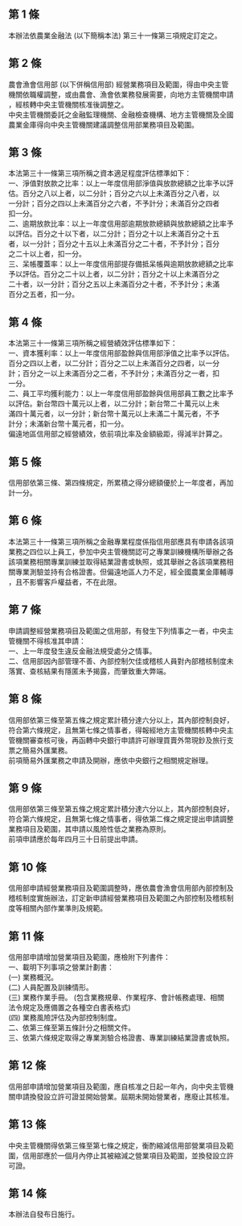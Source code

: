 第 1 條
-------
本辦法依農業金融法 (以下簡稱本法) 第三十一條第三項規定訂定之。

第 2 條
-------
農會漁會信用部 (以下併稱信用部) 經營業務項目及範圍，得由中央主管  
機關依職權調整，或由農會、漁會依業務發展需要，向地方主管機關申請  
，經核轉中央主管機關核准後調整之。  
中央主管機關委託之金融監理機關、金融檢查機構、地方主管機關及全國  
農業金庫得向中央主管機關建議調整信用部業務項目及範圍。

第 3 條
-------
本法第三十一條第三項所稱之資本適足程度評估標準如下：  
一、淨值對放款之比率：以上一年度信用部淨值與放款總額之比率予以評  
    估。百分之八以上者，以二分計；百分之六以上未滿百分之八者，以  
    一分計；百分之四以上未滿百分之六者，不予計分；未滿百分之四者  
    扣一分。  
二、逾期放款比率：以上一年度信用部逾期放款總額與放款總額之比率予  
    以評估。百分之十以下者，以二分計；百分之十以上未滿百分之十五  
    者，以一分計；百分之十五以上未滿百分之二十者，不予計分；百分  
    之二十以上者，扣一分。  
三、呆帳覆蓋率：以上一年度信用部提存備抵呆帳與逾期放款總額之比率  
    予以評估。百分之二十以上者，以二分計；百分之十以上未滿百分之  
    二十者，以一分計；百分之五以上未滿百分之十者，不予計分；未滿  
    百分之五者，扣一分。

第 4 條
-------
本法第三十一條第三項所稱之經營績效評估標準如下：  
一、資本獲利率：以上一年度信用部盈餘與信用部淨值之比率予以評估。  
    百分之四以上者，以二分計；百分之二以上未滿百分之四者，以一分  
    計；百分之一以上未滿百分之二者，不予計分；未滿百分之一者，扣  
    一分。  
二、員工平均獲利能力：以上一年度信用部盈餘與信用部員工數之比率予  
    以評估。新台幣四十萬元以上者，以二分計；新台幣二十萬元以上未  
    滿四十萬元者，以一分計；新台幣十萬元以上未滿二十萬元者，不予  
    計分；未滿新台幣十萬元者，扣一分。  
偏遠地區信用部之經營績效，依前項比率及金額級距，得減半計算之。

第 5 條
-------
信用部依第三條、第四條規定，所累積之得分總額優於上一年度者，再加  
計一分。

第 6 條
-------
本法第三十一條第三項所稱之金融專業程度係指信用部應具有申請各該項  
業務之四位以上員工，參加中央主管機關認可之專業訓練機構所舉辦之各  
該項業務相關專業訓練並取得結業證書或執照，或其舉辦之各該項業務相  
關專業測驗並持有合格證書。但偏遠地區人力不足，經全國農業金庫輔導  
，且不影響客戶權益者，不在此限。

第 7 條
-------
申請調整經營業務項目及範圍之信用部，有發生下列情事之一者，中央主  
管機關不得核准其申請：  
一、上一年度發生違反金融法規受處分之情事。  
二、信用部因內部管理不善、內部控制欠佳或稽核人員對內部稽核制度未  
    落實、查核結果有隱匿未予揭露，而肇致重大弊端。

第 8 條
-------
信用部依第三條至第五條之規定累計積分達六分以上，其內部控制良好，  
符合第六條規定，且無第七條之情事者，得報經地方主管機關核轉中央主  
管機關審查核可後，再函轉中央銀行申請許可辦理買賣外幣現鈔及旅行支  
票之簡易外匯業務。  
前項簡易外匯業務之申請及開辦，應依中央銀行之相關規定辦理。

第 9 條
-------
信用部依第三條至第五條之規定累計積分達六分以上，其內部控制良好，  
符合第六條規定，且無第七條之情事者，得依第二條之規定提出申請調整  
業務項目及範圍，其申請以風險性低之業務為原則。  
前項申請應於每年四月三十日前提出申請。

第 10 條
--------
信用部申請經營業務項目及範圍調整時，應依農會漁會信用部內部控制及  
稽核制度實施辦法，訂定新申請經營業務項目及範圍之內部控制及稽核制  
度等相關內部作業準則及規範。

第 11 條
--------
信用部申請增加營業項目及範圍，應檢附下列書件：  
一、載明下列事項之營業計劃書：  
 (一) 業務概況。  
 (二) 人員配置及訓練情形。  
 (三) 業務作業手冊。 (包含業務規章、作業程序、會計帳務處理、相關  
      法令規定及應備置之各種空白書表格式)  
 (四) 業務風險評估及內部控制制度。  
二、依第三條至第五條計分之相關文件。  
三、依第六條規定取得之專業測驗合格證書、專業訓練結業證書或執照。

第 12 條
--------
信用部申請增加營業項目及範圍，應自核准之日起一年內，向中央主管機  
關申請換發設立許可證並開始營業。屆期未開始營業者，應廢止其核准。

第 13 條
--------
中央主管機關得依第三條至第七條之規定，衡酌縮減信用部營業項目及範  
圍，信用部應於一個月內停止其被縮減之營業項目及範圍，並換發設立許  
可證。

第 14 條
--------
本辦法自發布日施行。

